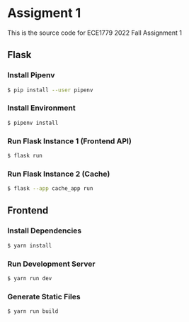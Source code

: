 # Assigment 1

This is the source code for ECE1779 2022 Fall Assignment 1

## Flask

### Install Pipenv

```bash
$ pip install --user pipenv
```

### Install Environment

```bash
$ pipenv install
```

### Run Flask Instance 1 (Frontend API)

```bash
$ flask run
```

### Run Flask Instance 2 (Cache)

```bash
$ flask --app cache_app run
```

## Frontend

### Install Dependencies

```bash
$ yarn install
```

### Run Development Server

```bash
$ yarn run dev
```

### Generate Static Files

```bash
$ yarn run build
```
